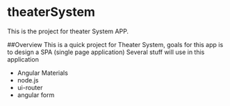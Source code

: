 # theaterSystem
This is the project for theater System APP.

##Overview
This is a quick project for Theater System, goals for this app is to design a SPA (single page application)
Several stuff will use in this application
- Angular Materials
- node.js
- ui-router
- angular form
